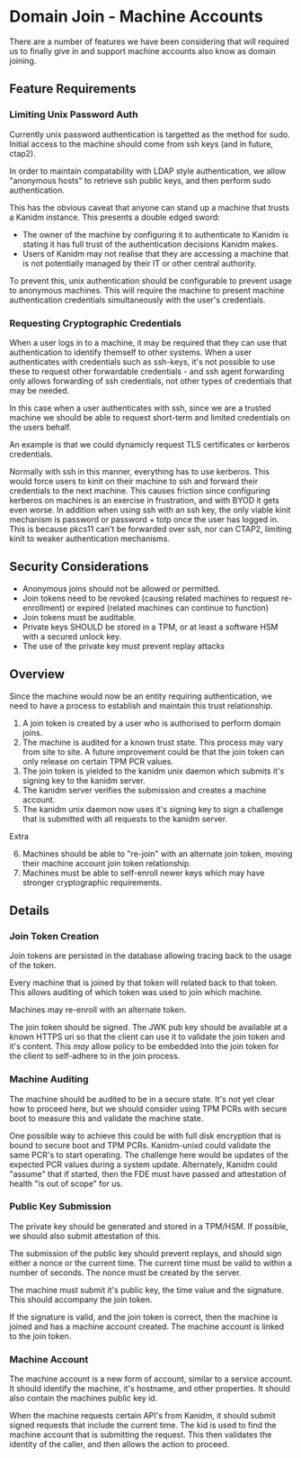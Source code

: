 # Domain Join - Machine Accounts

There are a number of features we have been considering that will required us to finally give in and
support machine accounts also know as domain joining.

## Feature Requirements

### Limiting Unix Password Auth

Currently unix password authentication is targetted as the method for sudo. Initial access to the
machine should come from ssh keys (and in future, ctap2).

In order to maintain compatability with LDAP style authentication, we allow "anonymous hosts" to
retrieve ssh public keys, and then perform sudo authentication.

This has the obvious caveat that anyone can stand up a machine that trusts a Kanidm instance. This
presents a double edged sword:

- The owner of the machine by configuring it to authenticate to Kanidm is stating it has full trust
  of the authentication decisions Kanidm makes.
- Users of Kanidm may not realise that they are accessing a machine that is not potentially managed
  by their IT or other central authority.

To prevent this, unix authentication should be configurable to prevent usage to anonymous machines.
This will require the machine to present machine authentication credentials simultaneously with the
user's credentials.

### Requesting Cryptographic Credentials

When a user logs in to a machine, it may be required that they can use that authentication to
identify themself to other systems. When a user authenticates with credentials such as ssh-keys,
it's not possible to use these to request other forwardable credentials - and ssh agent forwarding
only allows forwarding of ssh credentials, not other types of credentials that may be needed.

In this case when a user authenticates with ssh, since we are a trusted machine we should be able to
request short-term and limited credentials on the users behalf.

An example is that we could dynamicly request TLS certificates or kerberos credentials.

Normally with ssh in this manner, everything has to use kerberos. This would force users to kinit on
their machine to ssh and forward their credentials to the next machine. This causes friction since
configuring kerberos on machines is an exercise in frustration, and with BYOD it gets even worse. In
addition when using ssh with an ssh key, the only viable kinit mechanism is password or password +
totp once the user has logged in. This is because pkcs11 can't be forwarded over ssh, nor can CTAP2,
limiting kinit to weaker authentication mechanisms.

## Security Considerations

- Anonymous joins should not be allowed or permitted.
- Join tokens need to be revoked (causing related machines to request re-enrollment) or expired
  (related machines can continue to function)
- Join tokens must be auditable.
- Private keys SHOULD be stored in a TPM, or at least a software HSM with a secured unlock key.
- The use of the private key must prevent replay attacks

## Overview

Since the machine would now be an entity requiring authentication, we need to have a process to
establish and maintain this trust relationship.

1. A join token is created by a user who is authorised to perform domain joins.
2. The machine is audited for a known trust state. This process may vary from site to site. A future
   improvement could be that the join token can only release on certain TPM PCR values.
3. The join token is yielded to the kanidm unix daemon which submits it's signing key to the kanidm
   server.
4. The kanidm server verifies the submission and creates a machine account.
5. The kanidm unix daemon now uses it's signing key to sign a challenge that is submitted with all
   requests to the kanidm server.

Extra

6. Machines should be able to "re-join" with an alternate join token, moving their machine account
   join token relationship.
7. Machines must be able to self-enroll newer keys which may have stronger cryptographic
   requirements.

## Details

### Join Token Creation

Join tokens are persisted in the database allowing tracing back to the usage of the token.

Every machine that is joined by that token will related back to that token. This allows auditing of
which token was used to join which machine.

Machines may re-enroll with an alternate token.

The join token should be signed. The JWK pub key should be available at a known HTTPS uri so that
the client can use it to validate the join token and it's content. This _may_ allow policy to be
embedded into the join token for the client to self-adhere to in the join process.

### Machine Auditing

The machine should be audited to be in a secure state. It's not yet clear how to proceed here, but
we should consider using TPM PCRs with secure boot to measure this and validate the machine state.

One possible way to achieve this could be with full disk encryption that is bound to secure boot
and TPM PCRs. Kanidm-unixd could validate the same PCR's to start operating. The challenge here would
be updates of the expected PCR values during a system update. Alternately, Kanidm could "assume"
that if started, then the FDE must have passed and attestation of health "is out of scope" for us.

### Public Key Submission

The private key should be generated and stored in a TPM/HSM. If possible, we should also submit
attestation of this.

The submission of the public key should prevent replays, and should sign either a nonce or the
current time. The current time must be valid to within a number of seconds. The nonce must be
created by the server.

The machine must submit it's public key, the time value and the signature. This should accompany the
join token.

If the signature is valid, and the join token is correct, then the machine is joined and has a
machine account created. The machine account is linked to the join token.

### Machine Account

The machine account is a new form of account, similar to a service account. It should identify the
machine, it's hostname, and other properties. It should also contain the machines public key id.

When the machine requests certain API's from Kanidm, it should submit signed requests that include
the current time. The kid is used to find the machine account that is submitting the request. This
then validates the identity of the caller, and then allows the action to proceed.
